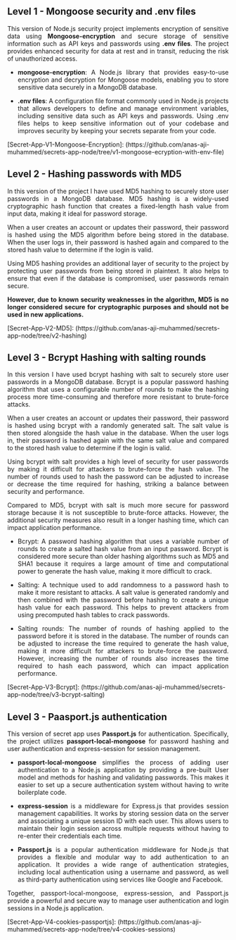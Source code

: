 ## Level 1 - Mongoose security and .env files
<div align="justify">

This version of Node.js security project implements encryption of sensitive data using **Mongoose-encryption** and secure storage of sensitive information such as API keys and passwords using **.env files**. The project provides enhanced security for data at rest and in transit, reducing the risk of unauthorized access.
- **mongoose-encryption**: A Node.js library that provides easy-to-use encryption and decryption for Mongoose models, enabling you to store sensitive data securely in a MongoDB database.

- **.env files**: A configuration file format commonly used in Node.js projects that allows developers to define and manage environment variables, including sensitive data such as API keys and passwords. Using .env files helps to keep sensitive information out of your codebase and improves security by keeping your secrets separate from your code.
</div>
[Secret-App-V1-Mongoose-Encryption]: (https://github.com/anas-aji-muhammed/secrets-app-node/tree/v1-mongoose-ecryption-with-env-file)

## Level 2 - Hashing passwords with MD5 
<div align="justify">
In this version of the project I have used MD5 hashing to securely store user passwords in a MongoDB database. MD5 hashing is a widely-used cryptographic hash function that creates a fixed-length hash value from input data, making it ideal for password storage.

When a user creates an account or updates their password, their password is hashed using the MD5 algorithm before being stored in the database. When the user logs in, their password is hashed again and compared to the stored hash value to determine if the login is valid.

Using MD5 hashing provides an additional layer of security to the project by protecting user passwords from being stored in plaintext. It also helps to ensure that even if the database is compromised, user passwords remain secure.

**However, due to known security weaknesses in the algorithm, MD5 is no longer considered secure for cryptographic purposes and should not be used in new applications.**
</div>
[Secret-App-V2-MD5]: (https://github.com/anas-aji-muhammed/secrets-app-node/tree/v2-hashing)

## Level 3 - Bcrypt Hashing with salting rounds
<div align="justify">
In this version I have used bcrypt hashing with salt to securely store user passwords in a MongoDB database. Bcrypt is a popular password hashing algorithm that uses a configurable number of rounds to make the hashing process more time-consuming and therefore more resistant to brute-force attacks.

When a user creates an account or updates their password, their password is hashed using bcrypt with a randomly generated salt. The salt value is then stored alongside the hash value in the database. When the user logs in, their password is hashed again with the same salt value and compared to the stored hash value to determine if the login is valid.

Using bcrypt with salt provides a high level of security for user passwords by making it difficult for attackers to brute-force the hash value. The number of rounds used to hash the password can be adjusted to increase or decrease the time required for hashing, striking a balance between security and performance.

Compared to MD5, bcrypt with salt is much more secure for password storage because it is not susceptible to brute-force attacks. However, the additional security measures also result in a longer hashing time, which can impact application performance.
- Bcrypt: A password hashing algorithm that uses a variable number of rounds to create a salted hash value from an input password. Bcrypt is considered more secure than older hashing algorithms such as MD5 and SHA1 because it requires a large amount of time and computational power to generate the hash value, making it more difficult to crack.

- Salting: A technique used to add randomness to a password hash to make it more resistant to attacks. A salt value is generated randomly and then combined with the password before hashing to create a unique hash value for each password. This helps to prevent attackers from using precomputed hash tables to crack passwords.

- Salting rounds: The number of rounds of hashing applied to the password before it is stored in the database. The number of rounds can be adjusted to increase the time required to generate the hash value, making it more difficult for attackers to brute-force the password. However, increasing the number of rounds also increases the time required to hash each password, which can impact application performance.
</div>
[Secret-App-V3-Bcrypt]: (https://github.com/anas-aji-muhammed/secrets-app-node/tree/v3-bcrypt-salting)

## Level 3 - Paasport.js authentication
<div align="justify">

This version of secret app uses **Passport.js** for authentication. Specifically, the project utilizes **passport-local-mongoose** for password hashing and user authentication and express-session for session management.

- **passport-local-mongoose** simplifies the process of adding user authentication to a Node.js application by providing a pre-built User model and methods for hashing and validating passwords. This makes it easier to set up a secure authentication system without having to write boilerplate code.

- **express-session** is a middleware for Express.js that provides session management capabilities. It works by storing session data on the server and associating a unique session ID with each user. This allows users to maintain their login session across multiple requests without having to re-enter their credentials each time.

- **Passport.js** is a popular authentication middleware for Node.js that provides a flexible and modular way to add authentication to an application. It provides a wide range of authentication strategies, including local authentication using a username and password, as well as third-party authentication using services like Google and Facebook.

Together, passport-local-mongoose, express-session, and Passport.js provide a powerful and secure way to manage user authentication and login sessions in a Node.js application.

</div>
[Secret-App-V4-cookies-passportjs]: (https://github.com/anas-aji-muhammed/secrets-app-node/tree/v4-cookies-sessions)

